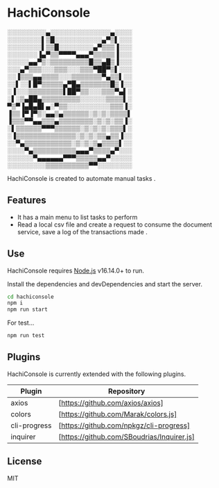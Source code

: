# HachiConsole
░░░░░░░░░▄░░░░░░░░░░░░░░▄░░░░
░░░░░░░░▌▒█░░░░░░░░░░░▄▀▒▌░░░
░░░░░░░░▌▒▒█░░░░░░░░▄▀▒▒▒▐░░░
░░░░░░░▐▄▀▒▒▀▀▀▀▄▄▄▀▒▒▒▒▒▐░░░
░░░░░▄▄▀▒░▒▒▒▒▒▒▒▒▒█▒▒▄█▒▐░░░
░░░▄▀▒▒▒░░░▒▒▒░░░▒▒▒▀██▀▒▌░░░ 
░░▐▒▒▒▄▄▒▒▒▒░░░▒▒▒▒▒▒▒▀▄▒▒▌░░
░░▌░░▌█▀▒▒▒▒▒▄▀█▄▒▒▒▒▒▒▒█▒▐░░
░▐░░░▒▒▒▒▒▒▒▒▌██▀▒▒░░░▒▒▒▀▄▌░
░▌░▒▄██▄▒▒▒▒▒▒▒▒▒░░░░░░▒▒▒▒▌░
▀▒▀▐▄█▄█▌▄░▀▒▒░░░░░░░░░░▒▒▒▐░
▐▒▒▐▀▐▀▒░▄▄▒▄▒▒▒▒▒▒░▒░▒░▒▒▒▒▌
▐▒▒▒▀▀▄▄▒▒▒▄▒▒▒▒▒▒▒▒░▒░▒░▒▒▐░
░▌▒▒▒▒▒▒▀▀▀▒▒▒▒▒▒░▒░▒░▒░▒▒▒▌░
░▐▒▒▒▒▒▒▒▒▒▒▒▒▒▒░▒░▒░▒▒▄▒▒▐░░
░░▀▄▒▒▒▒▒▒▒▒▒▒▒░▒░▒░▒▄▒▒▒▒▌░░
░░░░▀▄▒▒▒▒▒▒▒▒▒▒▄▄▄▀▒▒▒▒▄▀░░░
░░░░░░▀▄▄▄▄▄▄▀▀▀▒▒▒▒▒▄▄▀░░░░░
░░░░░░░░░▒▒▒▒▒▒▒▒▒▒▀▀░░░░░░░░

HachiConsole is created to automate manual tasks .

## Features
- It has a main menu to list tasks to perform
- Read a local csv file and create a request to consume the document service, save a log of the transactions made .

## Use

HachiConsole requires [Node.js](https://nodejs.org/) v16.14.0+ to run.

Install the dependencies and devDependencies and start the server.

```sh
cd hachiconsole
npm i
npm run start
```

For test...
```sh
npm run test
```


## Plugins

HachiConsole is currently extended with the following plugins.

| Plugin | Repository |
| ------ | ------ |
| axios | [https://github.com/axios/axios]|
| colors | [https://github.com/Marak/colors.js] |
| cli-progress | [https://github.com/npkgz/cli-progress] |
| inquirer | [https://github.com/SBoudrias/Inquirer.js] |

## License

MIT
